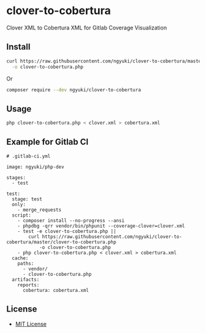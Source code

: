 # clover-to-cobertura

Clover XML to Cobertura XML for Gitlab Coverage Visualization

## Install

```sh
curl https://raw.githubusercontent.com/ngyuki/clover-to-cobertura/master/clover-to-cobertura.php \
  -o clover-to-cobertura.php
```

Or

```sh
composer require --dev ngyuki/clover-to-cobertura
```

## Usage

```sh
php clover-to-cobertura.php < clover.xml > cobertura.xml
```

## Example for Gitlab CI

```
# .gitlab-ci.yml

image: ngyuki/php-dev

stages:
  - test

test:
  stage: test
  only:
    - merge_requests
  script:
    - composer install --no-progress --ansi
    - phpdbg -qrr vendor/bin/phpunit --coverage-clover=clover.xml
    - test -e clover-to-cobertura.php ||
        curl https://raw.githubusercontent.com/ngyuki/clover-to-cobertura/master/clover-to-cobertura.php
            -o clover-to-cobertura.php
    - php clover-to-cobertura.php < clover.xml > cobertura.xml
  cache:
    paths:
      - vendor/
      - clover-to-cobertura.php
  artifacts:
    reports:
      cobertura: cobertura.xml
```

## License

- [MIT License](http://www.opensource.org/licenses/mit-license.php)
